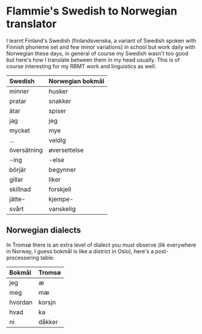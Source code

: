 # Flammie's Swedish to Norwegian translator

I learnt Finland's Swedish (finlandsvenska, a variant of Swedish spoken with
Finnish phoneme set and few minor variations) in school but work daily with
Norwegian these days, in general of course my Swedish wasn't too good but here's
how I translate between them in my head usually. This is of course interesting
for my RBMT work and linguistics as well.

| Swedish | Norwegian bokmål |
| :------ | :--------------- |
| minner | husker |
| pratar | snakker |
| ätar | spiser |
| jag | jeg |
| mycket | mye |
| ... | veldig |
| översätning | øversettelse |
| -ing | -else |
| börjär | begynner |
| gillar | liker |
| skillnad | forskjell |
| jätte- | kjempe- |
| svårt | vanskelig |


## Norwegian dialects

In Tromsø there is an extra level of dialect you must observe (lik everywhere in
Norway, I guess bokmål is like a district in Oslo), here's a post-processering
table:

| Bokmål | Tromsø |
| :----- | :----- |
| jeg | æ |
| meg | mæ |
| hvordan | korsjn |
| hvad | ka |
| ni | dåkker |

